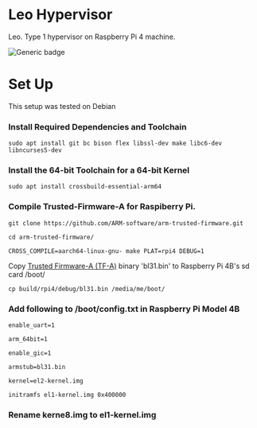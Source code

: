 # Leo Hypervisor
Leo. Type 1 hypervisor on Raspberry Pi 4 machine.

![Generic badge](https://img.shields.io/github/commit-activity/w/sikkiladho/leo)

# Set Up 
This setup was tested on Debian

### Install Required Dependencies and Toolchain

`sudo apt install git bc bison flex libssl-dev make libc6-dev libncurses5-dev`

### Install the 64-bit Toolchain for a 64-bit Kernel

`sudo apt install crossbuild-essential-arm64`

### Compile Trusted-Firmware-A for Raspiberry Pi. 


`git clone https://github.com/ARM-software/arm-trusted-firmware.git`

`cd arm-trusted-firmware/`

`CROSS_COMPILE=aarch64-linux-gnu- make PLAT=rpi4 DEBUG=1`

Copy [Trusted Firmware-A (TF-A)](https://trustedfirmware-a.readthedocs.io/en/latest/) binary 'bl31.bin' to Raspberry Pi 4B's sd card /boot/

`cp build/rpi4/debug/bl31.bin /media/me/boot/`

### Add following to /boot/config.txt in Raspberry Pi Model 4B

``````
enable_uart=1

arm_64bit=1

enable_gic=1

armstub=bl31.bin

kernel=el2-kernel.img

initramfs el1-kernel.img 0x400000
``````

### Rename kerne8.img to el1-kernel.img

